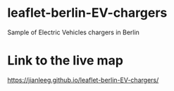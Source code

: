 # leaflet-berlin-EV-chargers
Sample of Electric Vehicles chargers in Berlin

# Link to the live map
https://jianleeg.github.io/leaflet-berlin-EV-chargers/

